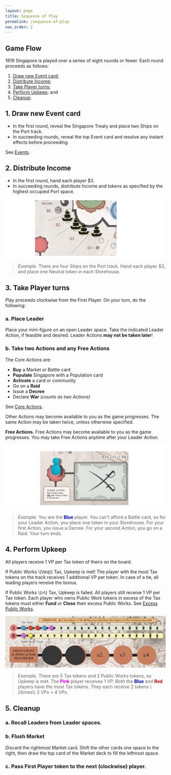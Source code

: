 ```yaml
---
layout: page
title: Sequence of Play
permalink: /sequence-of-play
nav_order: 2
---
```


## Game Flow

1819 Singapore is played over a series of eight rounds or fewer. Each round proceeds as follows:
1. [Draw new Event card](#1-draw-new-event-card);
2. [Distribute Income](#2-distribute-income);
3. [Take Player turns](#3-take-player-turns);
4. [Perform Upkeep](#4-perform-upkeep); and
5. [Cleanup](#5-cleanup).

## 1. Draw new Event card

- In the first round, reveal the Singapore Treaty and place two Ships on the Port track.
- In succeeding rounds, reveal the top Event card and resolve any instant effects before proceeding.

See [Events](events).

## 2. Distribute Income

- In the first round, hand each player $3.
- In succeeding rounds, distribute Income and tokens as specified by the highest occupied Port space.

![Income with cubes](/img/income_cubes.jpg)

> *Example.* There are four Ships on the Port track. Hand each player $3, and place one Neutral token in each Storehouse.

## 3. Take Player turns
Play proceeds clockwise from the First Player. On your turn, do the following:

### a. Place Leader
Place your mini-figure on an open Leader space. Take the indicated Leader Action, if feasible and desired. Leader Actions **may not be taken later**!

### b. Take two Actions and any Free Actions
The Core Actions are:

- **Buy** a Market or Battle card
- **Populate** Singapore with a Population card
- **Activate** a card or community
- Go on a **Raid**
- Issue a **Decree**
- Declare **War** *(counts as two Actions)*

See [Core Actions](/actions). 

Other Actions may become available to you as the game progresses. The same Action may be taken twice, unless otherwise specified.

**Free Actions.** Free Actions may become available to you as the game progresses. You may take Free Actions anytime after your Leader Action.

![Leader space](/img/leader_space.jpg)

> *Example.* You are the <span style="color:blue"><strong>Blue</strong></span> player. You can't afford a Battle card, so for your Leader Action, you place one token in your Storehouse. For your first Action, you issue a Decree. For your second Action, you go on a Raid. Your turn ends.

<!-- *3-player game: the solo player takes 3 actions per turn.* -->

## 4. Perform Upkeep

All players receive 1 VP per Tax token of theirs on the board.

If Public Works \\(\leq\\) Tax, Upkeep is met! The player with the most Tax tokens on the track receives 1 additional VP per token. In case of a tie, all leading players receive the bonus.

If Public Works \\(\>\\) Tax, Upkeep is failed. All players still receive 1 VP per Tax token. Each player who owns Public Work tokens in excess of the Tax tokens must either **Fund** or **Close** their excess Public Works. See [Excess Public Works](/important-concepts#excess-public-works).

![Successful Upkeep](/img/upkeep_successful.jpg)

> *Example.* There are 5 Tax tokens and 2 Public Works tokens, so Upkeep is met. The <span style="color:magenta"><strong>Pink</strong></span> player receives 1 VP. Both the <span style="color:blue"><strong>Blue</strong></span> and <span style="color:red"><strong>Red</strong></span> players have the most Tax tokens. They each receive 2 tokens \\(\times\\) 2 VPs = 4 VPs.

## 5. Cleanup
### a. Recall Leaders from Leader spaces.

### b. Flush Market
Discard the rightmost Market card. Shift the other cards one space to the right, then draw the top card of the Market deck to fill the leftmost space.

### c. Pass First Player token to the next (clockwise) player.
